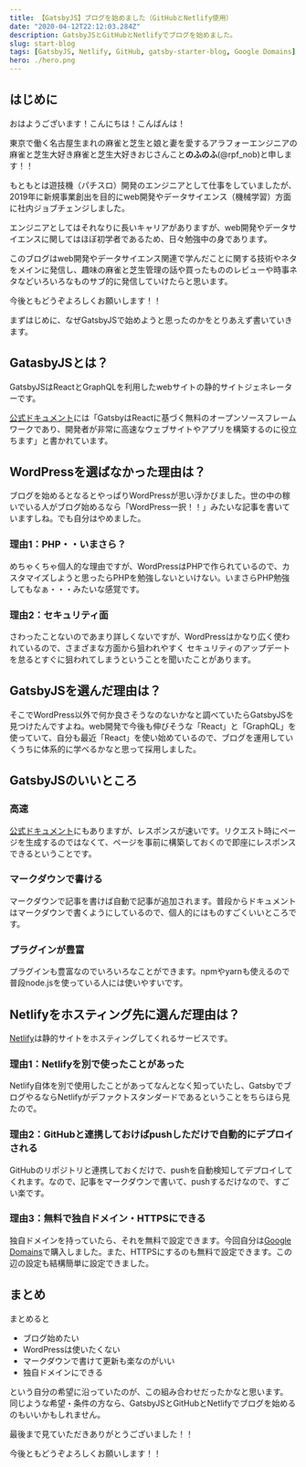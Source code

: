 ```yaml
---
title: 【GatsbyJS】ブログを始めました（GitHubとNetlify使用）
date: "2020-04-12T22:12:03.284Z"
description: GatsbyJSとGitHubとNetlifyでブログを始めました。
slug: start-blog
tags: [GatsbyJS, Netlify, GitHub, gatsby-starter-blog, Google Domains]
hero: ./hero.png
---
```


## はじめに 

おはようございます！こんにちは！こんばんは！

東京で働く名古屋生まれの麻雀と芝生と娘と妻を愛するアラフォーエンジニアの麻雀と芝生大好き麻雀と芝生大好きおじさんこと**のふのふ**(@rpf_nob)と申します！！

もともとは遊技機（パチスロ）開発のエンジニアとして仕事をしていましたが、2019年に新規事業創出を目的にweb開発やデータサイエンス（機械学習）方面に社内ジョブチェンジしました。

エンジニアとしてはそれなりに長いキャリアがありますが、web開発やデータサイエンスに関してはほぼ初学者であるため、日々勉強中の身であります。

このブログはweb開発やデータサイエンス関連で学んだことに関する技術やネタをメインに発信し、趣味の麻雀と芝生管理の話や買ったもののレビューや時事ネタなどいろいろなものサブ的に発信していけたらと思います。

今後ともどうぞよろしくお願いします！！

まずはじめに、なぜGatsbyJSで始めようと思ったのかをとりあえず書いていきます。

## GatasbyJSとは？

GatsbyJSはReactとGraphQLを利用したwebサイトの静的サイトジェネレーターです。

[公式ドキュメント](https://www.gatsbyjs.org/)には「GatsbyはReactに基づく無料のオープンソースフレームワークであり、開発者が非常に高速なウェブサイトやアプリを構築するのに役立ちます」と書かれています。

## WordPressを選ばなかった理由は？

ブログを始めるとなるとやっぱりWordPressが思い浮かびました。世の中の稼いでいる人がブログ始めるなら「WordPress一択！！」みたいな記事を書いていますしね。でも自分はやめました。

### 理由1：PHP・・いまさら？

めちゃくちゃ個人的な理由ですが、WordPressはPHPで作られているので、カスタマイズしようと思ったらPHPを勉強しないといけない。いまさらPHP勉強してもなぁ・・・みたいな感覚です。

### 理由2：セキュリティ面

さわったことないのであまり詳しくないですが、WordPressはかなり広く使われているので、さまざまな方面から狙われやすく
セキュリティのアップデートを怠るとすぐに狙われてしまうということを聞いたことがあります。

## GatsbyJSを選んだ理由は？

そこでWordPress以外で何か良さそうなのないかなと調べていたらGatsbyJSを見つけたんですよね。web開発で今後も伸びそうな「React」と「GraphQL」を使っていて、自分も最近「React」を使い始めているので、ブログを運用していくうちに体系的に学べるかなと思って採用しました。

## GatsbyJSのいいところ

### 高速

[公式ドキュメント](https://www.gatsbyjs.org/)にもありますが、レスポンスが速いです。リクエスト時にページを生成するのではなくて、ページを事前に構築しておくので即座にレスポンスできるということです。

### マークダウンで書ける

マークダウンで記事を書けば自動で記事が追加されます。普段からドキュメントはマークダウンで書くようにしているので、個人的にはものすごくいいところです。

### プラグインが豊富

プラグインも豊富なのでいろいろなことができます。npmやyarnも使えるので普段node.jsを使っている人には使いやすいです。

## Netlifyをホスティング先に選んだ理由は？

[Netlify](https://www.netlify.com/)は静的サイトをホスティングしてくれるサービスです。

### 理由1：Netlifyを別で使ったことがあった

Netlify自体を別で使用したことがあってなんとなく知っていたし、GatsbyでブログやるならNetlifyがデファクトスタンダードであるということをちらほら見たので。

### 理由2：GitHubと連携しておけばpushしただけで自動的にデプロイされる

GitHubのリポジトリと連携しておくだけで、pushを自動検知してデプロイしてくれます。なので、記事をマークダウンで書いて、pushするだけなので、すごい楽です。

### 理由3：無料で独自ドメイン・HTTPSにできる

独自ドメインを持っていたら、それを無料で設定できます。今回自分は[Google Domains](https://domains.google/)で購入しました。また、HTTPSにするのも無料で設定できます。この辺の設定も結構簡単に設定できました。

## まとめ

まとめると

* ブログ始めたい
* WordPressは使いたくない
* マークダウンで書けて更新も楽なのがいい
* 独自ドメインにできる
  
という自分の希望に沿っていたのが、この組み合わせだったかなと思います。
同じような希望・条件の方なら、GatsbyJSとGitHubとNetlifyでブログを始めるのもいいかもしれません。

最後まで見ていただきありがとうございました！！

今後ともどうぞよろしくお願いします！！